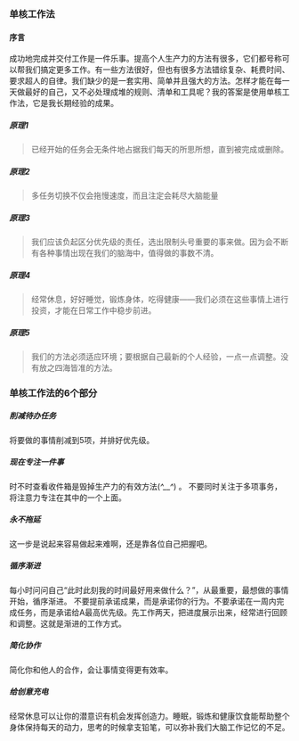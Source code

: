 ### 单核工作法

#### 序言
成功地完成并交付工作是一件乐事。提高个人生产力的方法有很多，它们都号称可以帮我们搞定更多工作。有一些方法很好，但也有很多方法错综复杂、耗费时间、要求超人的自律。我们缺少的是一套实用、简单并且强大的方法。怎样才能在每一天做最好的自己，又不必处理成堆的规则、清单和工具呢？我的答案是使用单核工作法，它是我长期经验的成果。
##### 原理1
> 已经开始的任务会无条件地占据我们每天的所思所想，直到被完成或删除。

##### 原理2
> 多任务切换不仅会拖慢速度，而且注定会耗尽大脑能量

##### 原理3
> 我们应该负起区分优先级的责任，选出限制头号重要的事来做。因为会不断有各种事情出现在我们的脑海中，值得做的事数不清。

##### 原理4
> 经常休息，好好睡觉，锻炼身体，吃得健康——我们必须在这些事情上进行投资，才能在日常工作中稳步前进。

##### 原理5
> 我们的方法必须适应环境；要根据自己最新的个人经验，一点一点调整。没有放之四海皆准的方法。

### 单核工作法的6个部分

##### 削减待办任务
将要做的事情削减到5项，并排好优先级。

##### 现在专注一件事
时不时查看收件箱是毁掉生产力的有效方法\(*^__^*) 。
不要同时关注于多项事务，将注意力专注在其中的一个上面。

##### 永不拖延
这一步是说起来容易做起来难啊，还是靠各位自己把握吧。

##### 循序渐进
每小时问问自己“此时此刻我的时间最好用来做什么？”，从最重要，最想做的事情开始，循序渐进。
不要提前承诺成果，而是承诺你的行为。不要承诺在一周内完成任务，而是承诺给A最高优先级。先工作两天，把进度展示出来，经常进行回顾和调整。这就是渐进的工作方式。

##### 简化协作
简化你和他人的合作，会让事情变得更有效率。

##### 给创意充电
经常休息可以让你的潜意识有机会发挥创造力。睡眠，锻炼和健康饮食能帮助整个身体保持每天的动力，思考的时候拿支铅笔，可以弥补我们大脑工作记忆的不足。
